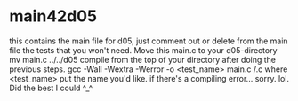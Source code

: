 # main42d05
this contains the main file for d05, just comment out or delete from the main file the tests that you won't need. Move this main.c to your d05-directory mv main.c ../../d05 compile from the top of your directory after doing the previous steps. gcc -Wall -Wextra -Werror -o <test_name> main.c /.c where <test_name> put the name you'd like. if there's a compiling error... sorry. lol. Did the best I could ^_^
